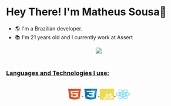 # Hey There! I'm Matheus Sousa👋



- 🌎 I'm a Brazilian developer.
- 📚 I'm 21 years old and I currently work at Assert


<div align="center">
  <a href="https://github.com/MatheusSousa5068">
  <img height="180em" src="https://github-readme-stats.vercel.app/api?username=MatheusSousa5068&show_icons=true&theme=radical&include_all_commits=true&count_private=true"/>
</div>
  
<br>
  
### Languages and Technologies I use:
<div align="center"><br>
  <img align="center" alt="Rafa-HTML" height="30" width="40" src="https://raw.githubusercontent.com/devicons/devicon/master/icons/html5/html5-original.svg">
  <img align="center" alt="Rafa-CSS" height="30" width="40" src="https://raw.githubusercontent.com/devicons/devicon/master/icons/css3/css3-original.svg">
  <img align="center" alt="Rafa-Js" height="30" width="40" src="https://raw.githubusercontent.com/devicons/devicon/master/icons/javascript/javascript-plain.svg">
  <img align="center" alt="Rafa-React" height="30" width="40" src="https://raw.githubusercontent.com/devicons/devicon/master/icons/react/react-original.svg">
</div>
